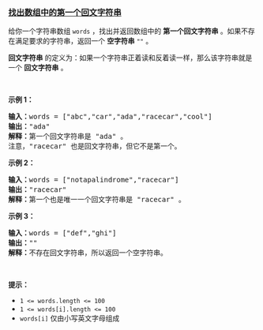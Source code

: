 ### [找出数组中的第一个回文字符串](https://leetcode-cn.com/problems/find-first-palindromic-string-in-the-array)

<p>给你一个字符串数组 <code>words</code> ，找出并返回数组中的 <strong>第一个回文字符串</strong> 。如果不存在满足要求的字符串，返回一个 <strong>空字符串</strong><em> </em><code>""</code> 。</p>

<p><strong>回文字符串</strong> 的定义为：如果一个字符串正着读和反着读一样，那么该字符串就是一个 <strong>回文字符串</strong> 。</p>

<p>&nbsp;</p>

<p><strong>示例 1：</strong></p>

<pre><strong>输入：</strong>words = ["abc","car","ada","racecar","cool"]
<strong>输出：</strong>"ada"
<strong>解释：</strong>第一个回文字符串是 "ada" 。
注意，"racecar" 也是回文字符串，但它不是第一个。
</pre>

<p><strong>示例 2：</strong></p>

<pre><strong>输入：</strong>words = ["notapalindrome","racecar"]
<strong>输出：</strong>"racecar"
<strong>解释：</strong>第一个也是唯一一个回文字符串是 "racecar" 。
</pre>

<p><strong>示例 3：</strong></p>

<pre><strong>输入：</strong>words = ["def","ghi"]
<strong>输出：</strong>""
<strong>解释：</strong>不存在回文字符串，所以返回一个空字符串。
</pre>

<p>&nbsp;</p>

<p><strong>提示：</strong></p>

<ul>
	<li><code>1 &lt;= words.length &lt;= 100</code></li>
	<li><code>1 &lt;= words[i].length &lt;= 100</code></li>
	<li><code>words[i]</code> 仅由小写英文字母组成</li>
</ul>
